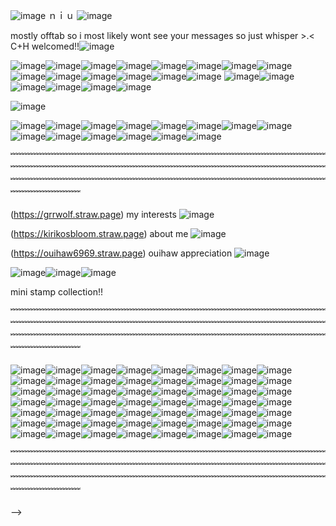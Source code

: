 ![image](https://pixels.crd.co/assets/images/gallery21/94808142.gif?v=99d3974e) ｎｉｕ ![image](https://pixels.crd.co/assets/images/gallery21/94808142.gif?v=99d3974e)


mostly offtab so i most likely wont see your messages so just whisper >.< C+H welcomed!!![image](https://pixels.crd.co/assets/images/gallery16/c5de9d4e.gif?v=99d3974e)


![image](https://blinkies.cafe/b/display/0072-lesbian.gif)![image](https://blinkies.cafe/b/display/0089-kiss.gif)![image](https://64.media.tumblr.com/3f126671da0cb851abbc5592b7a05a65/eec014ebcd1b2e6c-bc/s250x400/2dbd4835381c798d00fc0dfc95391ad93a37df98.gifv)![image](https://64.media.tumblr.com/5c79028710f796018dc947aada20e5c1/ad18e13d9f5c2e83-8e/s250x400/68daacbd8317424d6f4845df344a07c3d091c802.gifv)![image](https://64.media.tumblr.com/27cbdbc660751da401f9cef0beba1a78/ad18e13d9f5c2e83-43/s1280x1920/5da109fdc6d78cf2e9debad5709b1e8412ea105b.gifv)![image](https://64.media.tumblr.com/5e4c2ee7d35e4dd51c4be44f4b568d9f/ad18e13d9f5c2e83-a2/s250x400/16f5cf3bfdd5d2b0bc512d4300b294f34d8d90c9.gifv)![image](https://64.media.tumblr.com/13cbba64cf0206603fa7897499704b4f/ad18e13d9f5c2e83-73/s250x400/4f76057008134597e81b2f63aca1c41939422778.gifv)![image](https://64.media.tumblr.com/0d1fc7f6c91f5536b7196d92fd65e7a5/ad18e13d9f5c2e83-fc/s250x400/cd5f039379f0782d0860ea93ffceb849a96da02d.gifv)![image](https://64.media.tumblr.com/c97b13887e7b40bfe566e49c87b79a2b/ad18e13d9f5c2e83-f5/s250x400/1874f56413781c69dacc601701663d45dd8f01a2.gifv)![image](https://64.media.tumblr.com/21ffc223f90f38eab04981d01288ee9f/ad18e13d9f5c2e83-f2/s250x400/83133900892a7c37cf726e47a9d8dc7066ce4be8.gifv)![image](https://64.media.tumblr.com/3d229b32dfa263816309ad2bdbe48202/ad18e13d9f5c2e83-2d/s250x400/152e8927214ce731aa2e7557ec0bcc449e0416e2.gifv)![image](https://64.media.tumblr.com/ad929f3379d842044e76ec20e7b3566a/6e22b006efb011fd-d8/s250x400/266fa47f7bb71975ad86046e2f2d1def4ff68c1a.gifv)![image](https://64.media.tumblr.com/a0e9692970e548406025ffe78f1f5c37/eec014ebcd1b2e6c-14/s250x400/d07214999fcd2b14198e8d0d326547b23f8076ad.gifv)![image](https://images-wixmp-ed30a86b8c4ca887773594c2.wixmp.com/f/c3ef2508-134f-4f8a-ad4d-5d53cf1cabba/dh18y1c-e0299d42-03cc-47cb-ab45-de3da4897f45.gif?token=eyJ0eXAiOiJKV1QiLCJhbGciOiJIUzI1NiJ9.eyJzdWIiOiJ1cm46YXBwOjdlMGQxODg5ODIyNjQzNzNhNWYwZDQxNWVhMGQyNmUwIiwiaXNzIjoidXJuOmFwcDo3ZTBkMTg4OTgyMjY0MzczYTVmMGQ0MTVlYTBkMjZlMCIsIm9iaiI6W1t7InBhdGgiOiJcL2ZcL2MzZWYyNTA4LTEzNGYtNGY4YS1hZDRkLTVkNTNjZjFjYWJiYVwvZGgxOHkxYy1lMDI5OWQ0Mi0wM2NjLTQ3Y2ItYWI0NS1kZTNkYTQ4OTdmNDUuZ2lmIn1dXSwiYXVkIjpbInVybjpzZXJ2aWNlOmZpbGUuZG93bmxvYWQiXX0.U39sqW1oju2ALRlqF2_tH-etKUGk5VKnFi-R6GOr5p0)
![image](https://64.media.tumblr.com/8bd0291926b10acc3f25bbb50e65b7c9/a2291e39b1a69b97-5e/s250x400/c191eae982c4fded170277adc904d08d84f347a2.gifv)![image](https://64.media.tumblr.com/e65a9211d552deb8acc086345bb2c5e6/tumblr_ps0kz4S3201xlx2ufo1_250.gifv)![image](https://64.media.tumblr.com/98c217919143f70f0f41ad5dca9238f2/tumblr_ps0kz4S3201xlx2ufo2_250.gifv)![image](https://64.media.tumblr.com/a8978a1fb589ffb6600f735a89040b15/tumblr_ps0kz4S3201xlx2ufo3_250.gifv)![image](https://64.media.tumblr.com/8f40cb7257d0346e08463ac01bb6a29c/tumblr_ps0kz4S3201xlx2ufo4_250.gifv)![image](https://64.media.tumblr.com/87e818a1c574d7698565e377d1afa62d/tumblr_ps0kz4S3201xlx2ufo5_250.gifv)



![image](https://github.com/user-attachments/assets/00604f23-4065-48e5-ba49-691f2f97db60)








![image](https://64.media.tumblr.com/b63065fa93deb14fba79c05cd1628bbe/84d899395c540314-ed/s250x400/abb7a7691754ffef5d02150e1ac342fca4a619b5.gifv)![image](https://64.media.tumblr.com/253584d859446c9c9f51223f209a1c93/1e577af00f8d0a4f-34/s250x400/b3639236359e0410763e192467ac4b84d723182e.gifv)![image](https://64.media.tumblr.com/f9b2125362b298611585c840fa85e1d5/1e577af00f8d0a4f-95/s250x400/2880c44f00de5b9a59ded87b1094dececc2e9a40.gifv)![image](https://64.media.tumblr.com/35fe871bb55e9def953261492a19c9a0/1e577af00f8d0a4f-58/s250x400/9e7f9a855fae941dd2ff097f8874ba52a7b553ab.gifv)![image](https://64.media.tumblr.com/6fb45f9d8b7c6945790e72083c3b2331/c27762d2af1fb2b1-7d/s250x400/02d36d46d5b63ec738d36b24db1973eb6f78f663.gifv)![image](https://64.media.tumblr.com/fdff70b3ad96afcd6c9712644e38e7fb/c27762d2af1fb2b1-14/s250x400/4601845888a349596656ccaf4a6e9f150f970b9c.gifv)![image](https://64.media.tumblr.com/2e684391bd67b7bf45387b502a934b40/3b8ee7baf4aa57d0-6e/s250x400/3065529dff1fd1257d76edc3b33610e2a5c3b9c4.gifv)![image](https://64.media.tumblr.com/2e3f1e7fe812bafa69f17c87b911ef5e/3b8ee7baf4aa57d0-12/s250x400/cdce440e383d123a896bb0188d6699535f8ad753.gifv)![image](https://64.media.tumblr.com/8bd0291926b10acc3f25bbb50e65b7c9/a2291e39b1a69b97-5e/s250x400/c191eae982c4fded170277adc904d08d84f347a2.gifv)![image](https://64.media.tumblr.com/09bbbe7893efdb191d9b185f76d6f625/a3b0db1ca1bc63ae-dc/s250x400/9b1b8a107785e6da8faa8ac35d90a9f76dd5078d.gifv)![image](https://64.media.tumblr.com/17b48011b0be94913da632ad29351429/17071f0ade9c6cc2-a7/s250x400/073e11fc51c96d5a635f17bcb8f4eb7cdda6b950.gifv)![image](https://64.media.tumblr.com/046bcd1e59e96ec7b780824177e37a32/17071f0ade9c6cc2-45/s250x400/8a929ab23203a0bd1e699837612d153ee2ce0fb5.gifv)![image](https://64.media.tumblr.com/f85e665c8645bacd52b5e11d8fd75cd5/17071f0ade9c6cc2-57/s250x400/aa9cfcb8250d10b991c0bcac0325c25ea7d876f9.gifv)![image](https://64.media.tumblr.com/e7848fa4c7381b6356fefa7efb359e6f/17071f0ade9c6cc2-12/s250x400/8de87760f12b9cedda6ec465637b1292aeb97937.gifv)



﹌﹌﹌﹌﹌﹌﹌﹌﹌﹌﹌﹌﹌﹌﹌﹌﹌﹌﹌﹌﹌﹌﹌﹌﹌﹌﹌﹌﹌﹌﹌﹌﹌﹌﹌﹌﹌﹌﹌﹌﹌﹌﹌﹌﹌﹌﹌﹌﹌﹌﹌﹌﹌﹌﹌﹌﹌﹌﹌﹌﹌﹌﹌﹌﹌﹌﹌﹌﹌﹌﹌﹌﹌﹌﹌﹌﹌﹌﹌﹌﹌﹌﹌﹌﹌﹌﹌﹌﹌﹌﹌﹌﹌﹌﹌﹌﹌﹌﹌﹌﹌﹌﹌﹌﹌﹌﹌﹌﹌﹌﹌﹌﹌﹌﹌﹌



  
  
  
  (https://grrwolf.straw.page) my interests ![image](https://supplies.ju.mp/assets/images/tiny1/222cdbb1_original.gif?v=1c1ba870)

  (https://kirikosbloom.straw.page) about me ![image](https://supplies.ju.mp/assets/images/tiny1/7405bc54_original.gif?v=1c1ba870)

  (https://ouihaw6969.straw.page) ouihaw appreciation ![image](https://supplies.ju.mp/assets/images/gallery05/8ceedc8d.gif?v=1c1ba870)



































![image](https://media.tenor.com/qOQg-9-s1V4AAAAm/heart-nice.webp)![image](https://media.tenor.com/qOQg-9-s1V4AAAAm/heart-nice.webp)![image](https://media.tenor.com/qOQg-9-s1V4AAAAm/heart-nice.webp)

















mini stamp collection!!

﹌﹌﹌﹌﹌﹌﹌﹌﹌﹌﹌﹌﹌﹌﹌﹌﹌﹌﹌﹌﹌﹌﹌﹌﹌﹌﹌﹌﹌﹌﹌﹌﹌﹌﹌﹌﹌﹌﹌﹌﹌﹌﹌﹌﹌﹌﹌﹌﹌﹌﹌﹌﹌﹌﹌﹌﹌﹌﹌﹌﹌﹌﹌﹌﹌﹌﹌﹌﹌﹌﹌﹌﹌﹌﹌﹌﹌﹌﹌﹌﹌﹌﹌﹌﹌﹌﹌﹌﹌﹌﹌﹌﹌﹌﹌﹌﹌﹌﹌﹌﹌﹌﹌﹌﹌﹌﹌﹌﹌﹌﹌﹌﹌﹌﹌﹌



![image](https://external-media.spacehey.net/media/sQyzq_CrJFw_ME6S822Q4C4HegLlvs2ic8evX7Qs71t0=/https://64.media.tumblr.com/ea0d38b5644f3dbdfc869dde4aa56593/ea93d199c7022bf2-c2/s100x200/09360185f508affcc4a43d10e19377792af48603.gifv)![image](https://supplies.ju.mp/assets/images/gallery02/5a092986.png?v=1c1ba870)![image](https://supplies.ju.mp/assets/images/gallery02/78fd3a6f.gif?v=1c1ba870)![image](https://supplies.ju.mp/assets/images/gallery01/0383b620.png?v=1c1ba870)![image](https://64.media.tumblr.com/d31cf31dab8250c9a26632e5286cf910/tumblr_pbk59sXVCP1xz2nuuo3_100.gifv)![image](https://external-media.spacehey.net/media/sKpqI7pmrWHMdOh4y2jM1fJWaGSct1RCiJ5e-KUW2cqM=/https://images-wixmp-ed30a86b8c4ca887773594c2.wixmp.com/f/6d16e287-029d-437f-b180-2f3c8b9208bd/d7o03x3-120c2c78-a563-4ea6-a50d-005066ff6883.png?token=eyJ0eXAiOiJKV1QiLCJhbGciOiJIUzI1NiJ9.eyJzdWIiOiJ1cm46YXBwOjdlMGQxODg5ODIyNjQzNzNhNWYwZDQxNWVhMGQyNmUwIiwiaXNzIjoidXJuOmFwcDo3ZTBkMTg4OTgyMjY0MzczYTVmMGQ0MTVlYTBkMjZlMCIsIm9iaiI6W1t7InBhdGgiOiJcL2ZcLzZkMTZlMjg3LTAyOWQtNDM3Zi1iMTgwLTJmM2M4YjkyMDhiZFwvZDdvMDN4My0xMjBjMmM3OC1hNTYzLTRlYTYtYTUwZC0wMDUwNjZmZjY4ODMucG5nIn1dXSwiYXVkIjpbInVybjpzZXJ2aWNlOmZpbGUuZG93bmxvYWQiXX0.etE048KPOG-qejgLBCMDwvsec82GRMImWqgNoXfKY90)![image](https://external-media.spacehey.net/media/sonGiubt6QMYvg4IWu6jYBBG4QpLEWp_m_WkUlMFXumE=/https://pixelbank.neocities.org/stamp/pokemon/d17wtch.gif)![image](https://external-media.spacehey.net/media/seR5De1akNdEOavHWdBmPY2UbsYEmWAE9lLADZHH6Qy4=/https://images-wixmp-ed30a86b8c4ca887773594c2.wixmp.com/f/1084bb8a-5bcf-4e84-a49b-b7ace6933a1a/dbo4q9y-7af5a63e-f2f0-4c93-ab96-fc68477f6299.gif?token=eyJ0eXAiOiJKV1QiLCJhbGciOiJIUzI1NiJ9.eyJzdWIiOiJ1cm46YXBwOjdlMGQxODg5ODIyNjQzNzNhNWYwZDQxNWVhMGQyNmUwIiwiaXNzIjoidXJuOmFwcDo3ZTBkMTg4OTgyMjY0MzczYTVmMGQ0MTVlYTBkMjZlMCIsIm9iaiI6W1t7InBhdGgiOiJcL2ZcLzEwODRiYjhhLTViY2YtNGU4NC1hNDliLWI3YWNlNjkzM2ExYVwvZGJvNHE5eS03YWY1YTYzZS1mMmYwLTRjOTMtYWI5Ni1mYzY4NDc3ZjYyOTkuZ2lmIn1dXSwiYXVkIjpbInVybjpzZXJ2aWNlOmZpbGUuZG93bmxvYWQiXX0._KTfzgHqZFmp0Bhv_sbr2KwhuEhG0tqLp-0fljXVazQ)![image](https://external-media.spacehey.net/media/sKcV-CD1D-GD6BdTQL6fvG9WpIG4mAZyTdEPVJnhoESU=/https://images-wixmp-ed30a86b8c4ca887773594c2.wixmp.com/f/97399e7e-00df-4e07-9acc-18f36349b556/d9b2olq-77cda0e7-da92-423a-82c1-5f507358841f.gif?token=eyJ0eXAiOiJKV1QiLCJhbGciOiJIUzI1NiJ9.eyJzdWIiOiJ1cm46YXBwOjdlMGQxODg5ODIyNjQzNzNhNWYwZDQxNWVhMGQyNmUwIiwiaXNzIjoidXJuOmFwcDo3ZTBkMTg4OTgyMjY0MzczYTVmMGQ0MTVlYTBkMjZlMCIsIm9iaiI6W1t7InBhdGgiOiJcL2ZcLzk3Mzk5ZTdlLTAwZGYtNGUwNy05YWNjLTE4ZjM2MzQ5YjU1NlwvZDliMm9scS03N2NkYTBlNy1kYTkyLTQyM2EtODJjMS01ZjUwNzM1ODg0MWYuZ2lmIn1dXSwiYXVkIjpbInVybjpzZXJ2aWNlOmZpbGUuZG93bmxvYWQiXX0.6-rlIBhRquKfqw6aFjF1jiORrxUHmue1T53uxuxTMgU)![image](https://external-media.spacehey.net/media/sqWbip4GadPltEWVKCWQ5ARwwThk2efo8wPx1X4XA7tA=/https://64.media.tumblr.com/d1df69f7a911b820323712f0babf6289/44d192091f8bf836-81/s250x250_c1/84afca83b1fdc0781da7370defe399112e53dbdf.gif)![image](https://external-media.spacehey.net/media/sBS70bOmNM8bK4OjUlTmnSQ2YvsJ7NTJ7pcgfNgyHyE0=/https://64.media.tumblr.com/51b8cb402388287c5af0a7f7a4596af2/8c8b7458a8ac4cbf-63/s250x250_c1/f48c40efcff4305a627647b134e067ed79400e10.gifv)![image](https://external-media.spacehey.net/media/s1PrXMYCOO08hibDBSbXKIWlz6a9N7bhAHMQR2a3xjDc=/https://images-wixmp-ed30a86b8c4ca887773594c2.wixmp.com/f/824a4301-c5fb-4227-ad9a-293e5bf2125e/dd2ysad-46b08b16-7800-4285-8bf6-4097a41afc3d.png?token=eyJ0eXAiOiJKV1QiLCJhbGciOiJIUzI1NiJ9.eyJzdWIiOiJ1cm46YXBwOjdlMGQxODg5ODIyNjQzNzNhNWYwZDQxNWVhMGQyNmUwIiwiaXNzIjoidXJuOmFwcDo3ZTBkMTg4OTgyMjY0MzczYTVmMGQ0MTVlYTBkMjZlMCIsIm9iaiI6W1t7InBhdGgiOiJcL2ZcLzgyNGE0MzAxLWM1ZmItNDIyNy1hZDlhLTI5M2U1YmYyMTI1ZVwvZGQyeXNhZC00NmIwOGIxNi03ODAwLTQyODUtOGJmNi00MDk3YTQxYWZjM2QucG5nIn1dXSwiYXVkIjpbInVybjpzZXJ2aWNlOmZpbGUuZG93bmxvYWQiXX0.xtC6TmknpyDK0tHzq4P3PDgriUJAvFnRiVTX_hyhpj4)![image](https://external-media.spacehey.net/media/sDEd8VAt5_tdnNaIbOYAydl6IjeU-gIt2MZvlhjZOqPo=/https://i.ibb.co/N1wptxv/IMG-6495.png)![image](https://external-media.spacehey.net/media/smCmC38-kcMoIquc1HVncDI19yfWjprmOot18P4E3j44=/https://images-wixmp-ed30a86b8c4ca887773594c2.wixmp.com/f/f0ac49f8-fde9-4746-a5c3-6aa963e323c6/d5s0cuf-8bf790c4-8e6d-4892-9d4c-be0444b47014.png?token=eyJ0eXAiOiJKV1QiLCJhbGciOiJIUzI1NiJ9.eyJzdWIiOiJ1cm46YXBwOjdlMGQxODg5ODIyNjQzNzNhNWYwZDQxNWVhMGQyNmUwIiwiaXNzIjoidXJuOmFwcDo3ZTBkMTg4OTgyMjY0MzczYTVmMGQ0MTVlYTBkMjZlMCIsIm9iaiI6W1t7InBhdGgiOiJcL2ZcL2YwYWM0OWY4LWZkZTktNDc0Ni1hNWMzLTZhYTk2M2UzMjNjNlwvZDVzMGN1Zi04YmY3OTBjNC04ZTZkLTQ4OTItOWQ0Yy1iZTA0NDRiNDcwMTQucG5nIn1dXSwiYXVkIjpbInVybjpzZXJ2aWNlOmZpbGUuZG93bmxvYWQiXX0.dRb78fF0m2a-Gc9C9xiIat5ilU2rcFlWl4GKJJrjVaQ)![image](https://external-media.spacehey.net/media/sZklcOzq-WctIGdoDBMftPmcBQKU0IUgxccEd1JNdMD0=/https://images-wixmp-ed30a86b8c4ca887773594c2.wixmp.com/f/fca07768-d48b-4469-a3e5-93092347df0a/d51glq0-b7f8be79-3580-4ce4-97bb-15294ec5b7c6.png?token=eyJ0eXAiOiJKV1QiLCJhbGciOiJIUzI1NiJ9.eyJzdWIiOiJ1cm46YXBwOjdlMGQxODg5ODIyNjQzNzNhNWYwZDQxNWVhMGQyNmUwIiwiaXNzIjoidXJuOmFwcDo3ZTBkMTg4OTgyMjY0MzczYTVmMGQ0MTVlYTBkMjZlMCIsIm9iaiI6W1t7InBhdGgiOiJcL2ZcL2ZjYTA3NzY4LWQ0OGItNDQ2OS1hM2U1LTkzMDkyMzQ3ZGYwYVwvZDUxZ2xxMC1iN2Y4YmU3OS0zNTgwLTRjZTQtOTdiYi0xNTI5NGVjNWI3YzYucG5nIn1dXSwiYXVkIjpbInVybjpzZXJ2aWNlOmZpbGUuZG93bmxvYWQiXX0.BHmRzplkpl51KKK_rT5tevpdgTJlClUrUCtehO2I2PQ)![image](https://external-media.spacehey.net/media/s0eELev8skJiQCsBGau6xkOh-vM1ofjPZHryP_NIwe6c=/https://files.catbox.moe/cuxyjf.gif)![image](https://external-media.spacehey.net/media/s6tNcuSNyRLtfmI_IV7F6FfwNxcOmp5FVRR0Uc7j74BE=/https://images-wixmp-ed30a86b8c4ca887773594c2.wixmp.com/f/680c1ddc-e938-4124-9023-574a90d674b4/di3kme9-635bd5f7-9fc7-44ad-a6dd-a00251863307.gif?token=eyJ0eXAiOiJKV1QiLCJhbGciOiJIUzI1NiJ9.eyJzdWIiOiJ1cm46YXBwOjdlMGQxODg5ODIyNjQzNzNhNWYwZDQxNWVhMGQyNmUwIiwiaXNzIjoidXJuOmFwcDo3ZTBkMTg4OTgyMjY0MzczYTVmMGQ0MTVlYTBkMjZlMCIsIm9iaiI6W1t7InBhdGgiOiJcL2ZcLzY4MGMxZGRjLWU5MzgtNDEyNC05MDIzLTU3NGE5MGQ2NzRiNFwvZGkza21lOS02MzViZDVmNy05ZmM3LTQ0YWQtYTZkZC1hMDAyNTE4NjMzMDcuZ2lmIn1dXSwiYXVkIjpbInVybjpzZXJ2aWNlOmZpbGUuZG93bmxvYWQiXX0.xB45xfJ14RJarGVzY2H_0SJ1bu2OZoE2yPpaRxeupM4)![image](https://external-media.spacehey.net/media/sHihbODzxDH9yt47hj3q9phgC0d-Dy0fLaxtrOIJjcUU=/https://images-wixmp-ed30a86b8c4ca887773594c2.wixmp.com/f/6410cb13-d07a-462c-82b5-e9382f96c743/djif9cj-4b7b27fe-932f-49ad-9328-d5ef3c948b35.gif?token=eyJ0eXAiOiJKV1QiLCJhbGciOiJIUzI1NiJ9.eyJzdWIiOiJ1cm46YXBwOjdlMGQxODg5ODIyNjQzNzNhNWYwZDQxNWVhMGQyNmUwIiwiaXNzIjoidXJuOmFwcDo3ZTBkMTg4OTgyMjY0MzczYTVmMGQ0MTVlYTBkMjZlMCIsIm9iaiI6W1t7InBhdGgiOiJcL2ZcLzY0MTBjYjEzLWQwN2EtNDYyYy04MmI1LWU5MzgyZjk2Yzc0M1wvZGppZjljai00YjdiMjdmZS05MzJmLTQ5YWQtOTMyOC1kNWVmM2M5NDhiMzUuZ2lmIn1dXSwiYXVkIjpbInVybjpzZXJ2aWNlOmZpbGUuZG93bmxvYWQiXX0.WlWnBOFgI0JBJwhyVXraGb_vBzKcXjmLCzw7RJOGyPE)![image](https://supplies.ju.mp/assets/images/gallery01/a2e9a87a.png?v=1c1ba870)![image](https://supplies.ju.mp/assets/images/gallery01/a4f76354.gif?v=1c1ba870)![image](https://supplies.ju.mp/assets/images/gallery02/c7b4aa44.png?v=1c1ba870)![image](https://supplies.ju.mp/assets/images/gallery09/db67c9b1.png?v=1c1ba870)![image](https://external-media.spacehey.net/media/siEAUC2_9uatkI2xyc-0O5KBlXcPaqs0aRD4ClQ-L7pk=/https://i.ibb.co/VQ41Qfs/DD3-B9093-A86-F-4340-9-BA9-9-F254-B4-A4-ACC.gif)![image](https://external-media.spacehey.net/media/sByqHelS4MCAu7fb4y9Dt7BYo8YJ1kRv-57J3s5pmFa0=/https://gligar.neocities.org/jolyne.png)![image](https://external-media.spacehey.net/media/s6JizARbaOs4vuHgr8Ei1xDBGGeQYjw6O4iPcWI_v9TM=/https://64.media.tumblr.com/196bdd5d2d761678f6b9afca4f996090/c84e08e5d927854e-2d/s100x200/8dda6ecb2d68cb27a7d3565d84c97ee64fbfcfa4.png)![image](https://external-media.spacehey.net/media/sXsdauF6XsOFOeocHcz31MVXMo_jr4ixFrmBc3uCAOMg=/https://images-wixmp-ed30a86b8c4ca887773594c2.wixmp.com/f/4ca61aea-f7b7-471c-a92c-2beda03c80e1/dggu6s6-8965948a-53f8-4248-a5be-a8f956b800e5.gif?token=eyJ0eXAiOiJKV1QiLCJhbGciOiJIUzI1NiJ9.eyJzdWIiOiJ1cm46YXBwOjdlMGQxODg5ODIyNjQzNzNhNWYwZDQxNWVhMGQyNmUwIiwiaXNzIjoidXJuOmFwcDo3ZTBkMTg4OTgyMjY0MzczYTVmMGQ0MTVlYTBkMjZlMCIsIm9iaiI6W1t7InBhdGgiOiJcL2ZcLzRjYTYxYWVhLWY3YjctNDcxYy1hOTJjLTJiZWRhMDNjODBlMVwvZGdndTZzNi04OTY1OTQ4YS01M2Y4LTQyNDgtYTViZS1hOGY5NTZiODAwZTUuZ2lmIn1dXSwiYXVkIjpbInVybjpzZXJ2aWNlOmZpbGUuZG93bmxvYWQiXX0.4ti9EsYh9VclVQCfSSOZ36rbU1eIVzoYIOhDzopsk_g)![image](https://external-media.spacehey.net/media/sNfW7qV25gKtqT_fnE1egpOxwxcNbYXx-wZA38j9wot4=/https://batlike.neocities.org/pages/cscontent/stampsimages/spink/mh.png)![image](https://heroin-bob.github.io/SpaceHeyLayoutEditor/images/stamps/STAMP%20(1028).gif)![image](https://heroin-bob.github.io/SpaceHeyLayoutEditor/images/stamps/STAMP%20(2994).png)![image](https://heroin-bob.github.io/SpaceHeyLayoutEditor/images/stamps/STAMP%20(377).gif)![image](https://heroin-bob.github.io/SpaceHeyLayoutEditor/images/stamps/STAMP%20(4152).png)![image](https://heroin-bob.github.io/SpaceHeyLayoutEditor/images/stamps/STAMP%20(1073).gif)![image](https://heroin-bob.github.io/SpaceHeyLayoutEditor/images/stamps/STAMP%20(1016).png)![image](https://heroin-bob.github.io/SpaceHeyLayoutEditor/images/stamps/STAMP%20(1037).gif)![image](https://heroin-bob.github.io/SpaceHeyLayoutEditor/images/stamps/STAMP%20(1140).png)![image](https://heroin-bob.github.io/SpaceHeyLayoutEditor/images/stamps/STAMP%20(1026).gif)![image](https://heroin-bob.github.io/SpaceHeyLayoutEditor/images/stamps/STAMP%20(1241).gif)![image](https://heroin-bob.github.io/SpaceHeyLayoutEditor/images/stamps/STAMP%20(144).gif)![image](https://heroin-bob.github.io/SpaceHeyLayoutEditor/images/stamps/STAMP%20(1555).png)![image](https://heroin-bob.github.io/SpaceHeyLayoutEditor/images/stamps/STAMP%20(6396).png)![image](https://heroin-bob.github.io/SpaceHeyLayoutEditor/images/stamps/STAMP%20(733).png)![image](https://heroin-bob.github.io/SpaceHeyLayoutEditor/images/stamps/STAMP%20(1075).png)![image](https://heroin-bob.github.io/SpaceHeyLayoutEditor/images/stamps/STAMP%20(1182).png)![image](https://external-media.spacehey.net/media/sIhZF5F57vwT1QdBEcmE1-1rY8bBtROuAwHBToSPLflE=/https://i.ibb.co/StjshB8/oh-mygod.gif)![image](https://external-media.spacehey.net/media/sGfL6Qu-b5r0G4g5wRd7zTShEySQXNhrah-Y_UlwF3Yg=/https://images-wixmp-ed30a86b8c4ca887773594c2.wixmp.com/f/751ee0b2-0b22-4dd4-b6f4-3b055b2f1b08/d9f54x8-cf9fe9d1-da77-433a-acee-720a9656bc9b.gif?token=eyJ0eXAiOiJKV1QiLCJhbGciOiJIUzI1NiJ9.eyJzdWIiOiJ1cm46YXBwOjdlMGQxODg5ODIyNjQzNzNhNWYwZDQxNWVhMGQyNmUwIiwiaXNzIjoidXJuOmFwcDo3ZTBkMTg4OTgyMjY0MzczYTVmMGQ0MTVlYTBkMjZlMCIsIm9iaiI6W1t7InBhdGgiOiJcL2ZcLzc1MWVlMGIyLTBiMjItNGRkNC1iNmY0LTNiMDU1YjJmMWIwOFwvZDlmNTR4OC1jZjlmZTlkMS1kYTc3LTQzM2EtYWNlZS03MjBhOTY1NmJjOWIuZ2lmIn1dXSwiYXVkIjpbInVybjpzZXJ2aWNlOmZpbGUuZG93bmxvYWQiXX0.5ak0MqDh5ktU8sxLnVB5tHlLBlAoWeh8dRYpO95C2TE)![image](https://external-media.spacehey.net/media/sQl9IXLT3sETkK3uxBdVWddmLjd69kvJx982e-yxuX7I=/https://64.media.tumblr.com/6a31225a87adae5e9eb987b8f899ffa0/tumblr_prvpailIyn1xzybrpo1_100.png)![image](https://external-media.spacehey.net/media/sjKPNTzGtFDzzCjLWS3Zx7KDiGogpN01ZJGh1Hwcn9cI=/https://64.media.tumblr.com/28f41a5f76280f4d7080f770c82d1ba3/tumblr_prvpailIyn1xzybrpo8_100.png)![image](https://external-media.spacehey.net/media/sZ6-pjYgO1qVoctuFSpddveyhqyeUZ3LcTxemrKgnYNg=/https://i.postimg.cc/NFwJMxhf/4bfb37a7fff97907aef176af2ece1c548db2b87b.png)![image](https://external-media.spacehey.net/media/s9dtbQ-d2EHYBrZnDS3IOM50MiJjpX7Fzh2AvSMz6jgk=/https://images-wixmp-ed30a86b8c4ca887773594c2.wixmp.com/f/1f7c18b7-2395-4988-9e87-97dd29cb193e/dgfgbby-3ea149ce-a8ca-4f68-b3d4-1c2ecf9f97a1.gif?token=eyJ0eXAiOiJKV1QiLCJhbGciOiJIUzI1NiJ9.eyJzdWIiOiJ1cm46YXBwOjdlMGQxODg5ODIyNjQzNzNhNWYwZDQxNWVhMGQyNmUwIiwiaXNzIjoidXJuOmFwcDo3ZTBkMTg4OTgyMjY0MzczYTVmMGQ0MTVlYTBkMjZlMCIsIm9iaiI6W1t7InBhdGgiOiJcL2ZcLzFmN2MxOGI3LTIzOTUtNDk4OC05ZTg3LTk3ZGQyOWNiMTkzZVwvZGdmZ2JieS0zZWExNDljZS1hOGNhLTRmNjgtYjNkNC0xYzJlY2Y5Zjk3YTEuZ2lmIn1dXSwiYXVkIjpbInVybjpzZXJ2aWNlOmZpbGUuZG93bmxvYWQiXX0.QnVoyIace2dGqv1td4SFUh2zwFec90-aWvno7b9xl8M)![image](https://external-media.spacehey.net/media/sqwvWHPTsfw82sMkQl9ZM-fzj3DiAnfuUUTmh8BehfGs=/https://gligar.neocities.org/gon.png)![image](https://external-media.spacehey.net/media/s6SQqZar54DCZ-Q1DCa0ZzaLZZG6KaEqIVuUo6FdAb6A=/https://gligar.neocities.org/killu.png)![image](https://external-media.spacehey.net/media/s3vl9CoxTP7sVzh3mH30eTikSCEC7gF4d3a1VyRVNqgA=/https://gligar.neocities.org/creature.png)![image](https://external-media.spacehey.net/media/s4iYPg3XCMJ6oBd5urf59dKY6v2DYGWhKAH_wz9QDang=/https://files.catbox.moe/wob6sr.gif)![image](https://supplies.ju.mp/assets/images/gallery02/5fbf37db.gif?v=1c1ba870)![image](https://external-media.spacehey.net/media/sJRZU87v675AXucBkI1Z5a_9ME9Axt0N8mwyarYbPt1s=/https://kopawz.neocities.org/stamphoard/stamps2/clubpenguindance.gif)![image](https://external-media.spacehey.net/media/suMCBrs_RTnDk0nm8nJF3ZC_XQKeOMLv9ZrCqZfYlf0Y=/https://pixelbank.neocities.org/stamp/silly/9b14c4e9.png)









﹌﹌﹌﹌﹌﹌﹌﹌﹌﹌﹌﹌﹌﹌﹌﹌﹌﹌﹌﹌﹌﹌﹌﹌﹌﹌﹌﹌﹌﹌﹌﹌﹌﹌﹌﹌﹌﹌﹌﹌﹌﹌﹌﹌﹌﹌﹌﹌﹌﹌﹌﹌﹌﹌﹌﹌﹌﹌﹌﹌﹌﹌﹌﹌﹌﹌﹌﹌﹌﹌﹌﹌﹌﹌﹌﹌﹌﹌﹌﹌﹌﹌﹌﹌﹌﹌﹌﹌﹌﹌﹌﹌﹌﹌﹌﹌﹌﹌﹌﹌﹌﹌﹌﹌﹌﹌﹌﹌﹌﹌﹌﹌﹌﹌﹌﹌
               







-->
